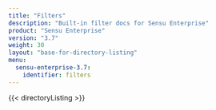 ```yaml
---
title: "Filters"
description: "Built-in filter docs for Sensu Enterprise"
product: "Sensu Enterprise"
version: "3.7"
weight: 30
layout: "base-for-directory-listing"
menu:
  sensu-enterprise-3.7:
    identifier: filters
---
```


{{< directoryListing >}}
